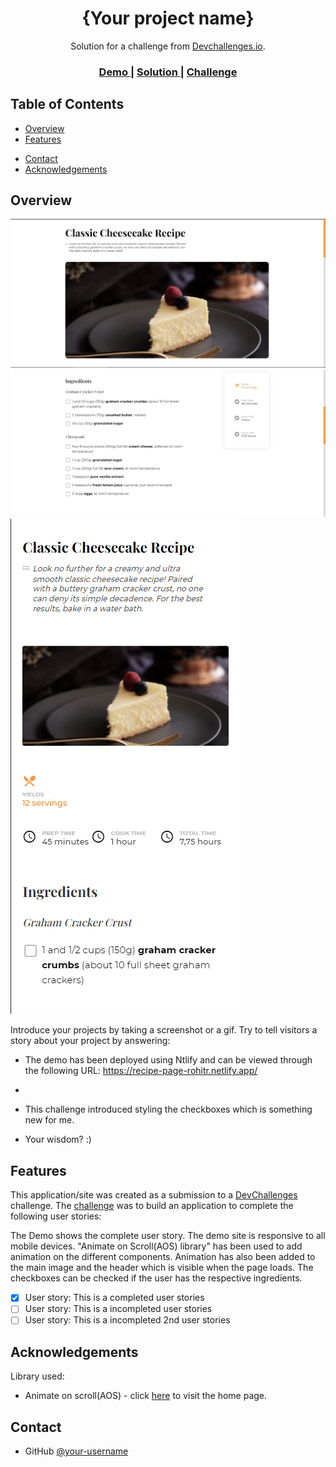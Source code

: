 <!-- Please update value in the {}  -->

<h1 align="center">{Your project name}</h1>

<div align="center">
   Solution for a challenge from  <a href="http://devchallenges.io" target="_blank">Devchallenges.io</a>.
</div>

<div align="center">
  <h3>
    <a href="https://{https://recipe-page-rohitr.netlify.app/}">
      Demo
    </a>
    <span> | </span>
    <a href="https://{https://github.com/code-rohitr/devChallenges/blob/main/Recipe%20Page/screenshots/3.PNG?raw=true}">
      Solution
    </a>
    <span> | </span>
    <a href="https://{https://devchallenges.io/challenges/OEKdUZ6xs0h99C38XVht}">
      Challenge
    </a>
  </h3>
</div>

<!-- TABLE OF CONTENTS -->

## Table of Contents

- [Overview](#overview)
  <!-- - [Built With](#built-with) -->
- [Features](#features)
<!-- - [How to use](#how-to-use) -->
- [Contact](#contact)
- [Acknowledgements](#acknowledgements)

<!-- OVERVIEW -->

## Overview

![screenshot](https://github.com/code-rohitr/devChallenges/blob/main/Recipe%20Page/screenshots/1.PNG?raw=true)
![screenshot](https://github.com/code-rohitr/devChallenges/blob/main/Recipe%20Page/screenshots/2.PNG?raw=true)
![screenshot](https://github.com/code-rohitr/devChallenges/blob/main/Recipe%20Page/screenshots/3.PNG?raw=true)

Introduce your projects by taking a screenshot or a gif. Try to tell visitors a story about your project by answering:

<!-- - Where can I see your demo? -->
- The demo has been deployed using Ntlify and can be viewed through the following URL: https://recipe-page-rohitr.netlify.app/

<!-- - What was your experience? -->
-

<!-- - What have you learned/improved? -->
- This challenge introduced styling the checkboxes which is something new for me.  

- Your wisdom? :)

<!-- ### Built With -->

<!-- This section should list any major frameworks that you built your project using. Here are a few examples.-->

<!-- - [React](https://reactjs.org/)
- [Vue.js](https://vuejs.org/)
- [Tailwind](https://tailwindcss.com/) -->

## Features

<!-- List the features of your application or follow the template. Don't share the figma file here :) -->

This application/site was created as a submission to a [DevChallenges](https://devchallenges.io/challenges) challenge. The [challenge](https://devchallenges.io/challenges/TtUjDt19eIHxNQ4n5jps) was to build an application to complete the following user stories:

The Demo shows the complete user story. The demo site is responsive to all mobile devices. "Animate on Scroll(AOS) library" has been used to add animation on the different components. Animation has also been added to the main image and the header which is visible when the page loads. The checkboxes can be checked if the user has the respective ingredients. 

- [x] User story: This is a completed user stories
- [ ] User story: This is a incompleted user stories
- [ ] User story: This is a incompleted 2nd user stories

<!-- ## How To Use

To clone and run this application, you'll need [Git](https://git-scm.com) and [Node.js](https://nodejs.org/en/download/) (which comes with [npm](http://npmjs.com)) installed on your computer. From your command line:

```bash
# Clone this repository
$ git clone https://github.com/your-user-name/your-project-name

# Install dependencies
$ npm install

# Run the app
$ npm start
``` -->

## Acknowledgements

<!-- This section should list any articles or add-ons/plugins that helps you to complete the project. This is optional but it will help you in the future. For exmpale -->

<!-- - [Steps to replicate a design with only HTML and CSS](https://devchallenges-blogs.web.app/how-to-replicate-design/)
- [Node.js](https://nodejs.org/)
- [Marked - a markdown parser](https://github.com/chjj/marked) -->

Library used:
- Animate on scroll(AOS) - click [here](https://michalsnik.github.io/aos/) to visit the home page.

## Contact

<!-- - Website [your-website.com](https://{your-web-site-link}) -->
- GitHub [@your-username](https://{github.com/code-rohitr})
<!-- - Twitter [@your-twitter](https://{twitter.com/your-username}) -->
